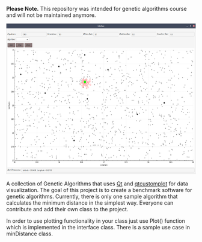 **Please Note.** This repository was intended for genetic algorithms course and will not be maintained anymore.

<p align="center">
  <img src="genetic.png"  height="400" width="600"/>
</p>

A collection of Genetic Algorithms that uses [Qt](https://www.qt.io) and [qtcustomplot](http://qcustomplot.com/) for data visualization.
The goal of this project is to create a benchmark software for genetic algorithms. Currently, there is only one sample algorithm that calculates the minimum distance in the simplest way. Everyone can contribute and add their own class to the project.


In order to use plotting functionality in your class just use Plot() function which is implemented in the interface class. There is a sample use case in minDistance class.

